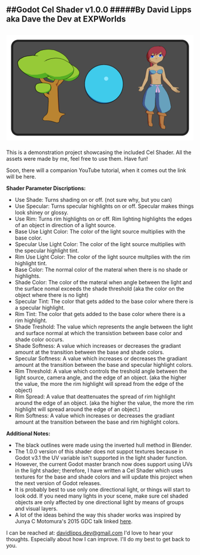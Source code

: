 ##Godot Cel Shader v1.0.0
#####By David Lipps aka Dave the Dev at EXPWorlds
---
![Example Cel Shading Image](preview.png)
---
This is a demonstration project showcasing the included Cel Shader. All the assets were made by me, feel free to use them. Have fun!

Soon, there will a companion YouTube tutorial, when it comes out the link will be here.

**Shader Parameter Discriptions:**
- Use Shade: Turns shading on or off. (not sure why, but you can)
- Use Specular: Turns specular highlights on or off. Specular makes things look shiney or glossy.
- Use Rim: Turns rim highlights on or off. Rim lighting highlights the edges of an object in direction of a light source.
- Base Use Light Color: The color of the light source multiplies with the base color.
- Specular Use Light Color: The color of the light source multiplies with the specular highlight tint.
- Rim Use Light Color: The color of the light source multplies with the rim highlight tint.
- Base Color: The normal color of the materal when there is no shade or highlights.
- Shade Color: The color of the materal when angle between the light and the surface nomal exceeds the shade threshold (aka the color on the object where there is no light)
- Specular Tint: The color that gets added to the base color where there is a specular highlight.
- Rim Tint: The color that gets added to the base color where there is a rim highlight.
- Shade Treshold: The value which represents the angle between the light and surface normal at which the transistion between base color and shade color occurs.
- Shade Softness: A value which increases or decreases the gradiant amount at the transition between the base and shade colors.
- Specular Softness: A value which increases or decreases the gradiant amount at the transition between the base and specular highlight colors.
- Rim Threshold: A value which controls the treshold angle between the light source, camera angle, and the edge of an object. (aka the higher the value, the more the rim highlight will spread from the edge of the object)
- Rim Spread: A value that deattenuates the spread of rim highlight around the edge of an object. (aka the higher the value, the more the rim highlight will spread around the edge of an object.)
- Rim Softness: A value which increases or decreases the gradiant amount at the transition between the base and rim highlight colors.

**Additional Notes:**
- The black outlines were made using the inverted hull method in Blender.
- The 1.0.0 version of this shader does not suppot textures because in Godot v3.1 the UV variable isn't supported in the light shader function.
- However, the current Godot master branch now does support using UVs in the light shader; therefore, I have written a Cel Shader which uses textures for the base and shade colors and will update this project when the next version of Godot releases.
- It is probably best to use only one directional light, or things will start to look odd. If you need many lights in your scene, make sure cel shaded objects are only affected by one directional light by means of groups and visual layers. 
- A lot of the ideas behind the way this shader works was inspired by Junya C Motomura's 2015 GDC talk linked [here](https://www.youtube.com/watch?v=yhGjCzxJV3E&t=981s).

I can be reached at: davidlipps.dev@gmail.com
I'd love to hear your thoughts. Especially about how I can improve. I'll do my best to get back to you.